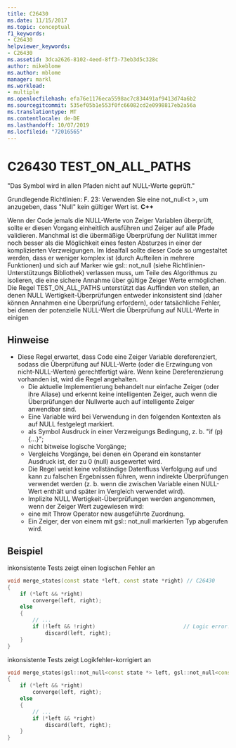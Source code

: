 ```yaml
---
title: C26430
ms.date: 11/15/2017
ms.topic: conceptual
f1_keywords:
- C26430
helpviewer_keywords:
- C26430
ms.assetid: 3dca2626-8102-4eed-8ff3-73eb3d5c328c
author: mikeblome
ms.author: mblome
manager: markl
ms.workload:
- multiple
ms.openlocfilehash: efa76e1176eca5598ac7c834491af9413d74a6b2
ms.sourcegitcommit: 535ef05b1e553f0fc66082cd2e0998817eb2a56a
ms.translationtype: MT
ms.contentlocale: de-DE
ms.lasthandoff: 10/07/2019
ms.locfileid: "72016565"
---
```

# <a name="c26430-test_on_all_paths"></a>C26430 TEST_ON_ALL_PATHS

"Das Symbol wird in allen Pfaden nicht auf NULL-Werte geprüft."

Grundlegende Richtlinien: F. 23: Verwenden Sie eine not_null\<t >, um anzugeben, dass "Null" kein gültiger Wert ist. **C++**

Wenn der Code jemals die NULL-Werte von Zeiger Variablen überprüft, sollte er diesen Vorgang einheitlich ausführen und Zeiger auf alle Pfade validieren. Manchmal ist die übermäßige Überprüfung der Nullität immer noch besser als die Möglichkeit eines festen Absturzes in einer der komplizierten Verzweigungen. Im Idealfall sollte dieser Code so umgestaltet werden, dass er weniger komplex ist (durch Aufteilen in mehrere Funktionen) und sich auf Marker wie gsl:: not_null (siehe Richtlinien-Unterstützungs Bibliothek) verlassen muss, um Teile des Algorithmus zu isolieren, die eine sichere Annahme über gültige Zeiger Werte ermöglichen. Die Regel TEST_ON_ALL_PATHS unterstützt das Auffinden von stellen, an denen NULL Wertigkeit-Überprüfungen entweder inkonsistent sind (daher können Annahmen eine Überprüfung erfordern), oder tatsächliche Fehler, bei denen der potenzielle NULL-Wert die Überprüfung auf NULL-Werte in einigen

## <a name="remarks"></a>Hinweise

- Diese Regel erwartet, dass Code eine Zeiger Variable dereferenziert, sodass die Überprüfung auf NULL-Werte (oder die Erzwingung von nicht-NULL-Werten) gerechtfertigt wäre. Wenn keine Dereferenzierung vorhanden ist, wird die Regel angehalten.
  - Die aktuelle Implementierung behandelt nur einfache Zeiger (oder ihre Aliase) und erkennt keine intelligenten Zeiger, auch wenn die Überprüfungen der Nullwerte auch auf intelligente Zeiger anwendbar sind.
  - Eine Variable wird bei Verwendung in den folgenden Kontexten als auf NULL festgelegt markiert.
  - als Symbol Ausdruck in einer Verzweigungs Bedingung, z. b. "if (p) {...}";
  - nicht bitweise logische Vorgänge;
  - Vergleichs Vorgänge, bei denen ein Operand ein konstanter Ausdruck ist, der zu 0 (null) ausgewertet wird.
  - Die Regel weist keine vollständige Datenfluss Verfolgung auf und kann zu falschen Ergebnissen führen, wenn indirekte Überprüfungen verwendet werden (z. b. wenn die zwischen Variable einen NULL-Wert enthält und später im Vergleich verwendet wird).
  - Implizite NULL Wertigkeit-Überprüfungen werden angenommen, wenn der Zeiger Wert zugewiesen wird:
  - eine mit Throw Operator new ausgeführte Zuordnung.
  - Ein Zeiger, der von einem mit gsl:: not_null markierten Typ abgerufen wird.

## <a name="example"></a>Beispiel

inkonsistente Tests zeigt einen logischen Fehler an

```cpp
void merge_states(const state *left, const state *right) // C26430
{
    if (*left && *right)
        converge(left, right);
    else
    {
        // ...
        if (!left && !right)                            // Logic error!
            discard(left, right);
    }
}
```

inkonsistente Tests zeigt Logikfehler-korrigiert an

```cpp
void merge_states(gsl::not_null<const state *> left, gsl::not_null<const state *> right)
{
    if (*left && *right)
        converge(left, right);
    else
    {
        // ...
        if (*left && *right)
            discard(left, right);
    }
}
```
